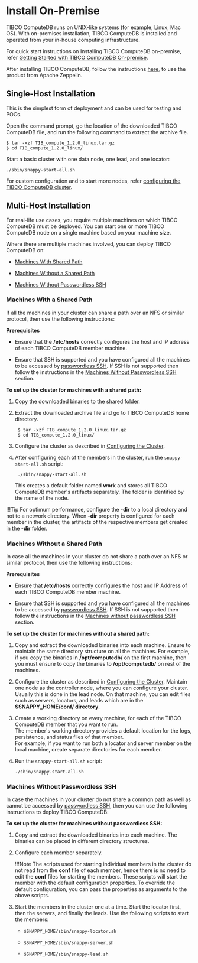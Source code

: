 <a id="install-on-premise"></a>
# Install On-Premise

TIBCO ComputeDB runs on UNIX-like systems (for example, Linux, Mac OS). With on-premises installation, TIBCO ComputeDB is installed and operated from your in-house computing infrastructure.

For quick start instructions on Installing TIBCO ComputeDB on-premise, refer [Getting Started with TIBCO ComputeDB On-premise](/quickstart/getting_started_by_installing_snappydata_on-premise.md). 

After installing TIBCO ComputeDB, follow the instructions [here](/howto/use_apache_zeppelin_with_snappydata.md), to use the product from Apache Zeppelin.

<a id="singlehost"></a>
## Single-Host Installation

This is the simplest form of deployment and can be used for testing and POCs.

Open the command prompt, go the location of the downloaded TIBCO ComputeDB file, and run the following command to extract the archive file.

```pre
$ tar -xzf TIB_compute_1.2.0_linux.tar.gz
$ cd TIB_compute_1.2.0_linux/
```

Start a basic cluster with one data node, one lead, and one locator:

```pre
./sbin/snappy-start-all.sh
```

For custom configuration and to start more nodes, refer [configuring the TIBCO ComputeDB cluster](../configuring_cluster/configuring_cluster.md).


<a id="multihost"></a>
## Multi-Host Installation

For real-life use cases, you require multiple machines on which TIBCO ComputeDB must be deployed. You can start one or more TIBCO ComputeDB node on a single machine based on your machine size.

Where there are multiple machines involved, you can deploy TIBCO ComputeDB on:

*	[Machines With Shared Path](#sharedpath)

*	[Machines Without a Shared Path](#machine-shared-path)

*	[Machines Without Passwordless SSH](#without_passwordless)

<a id="sharedpath"></a>
### Machines With a Shared Path
If all the machines in your cluster can share a path over an NFS or similar protocol, then use the following instructions:

**Prerequisites**

* Ensure that the **/etc/hosts** correctly configures the host and IP address of each TIBCO ComputeDB member machine.

* Ensure that SSH is supported and you have configured all the machines to be accessed by [passwordless SSH](../reference/misc/passwordless_ssh.md). If SSH is not supported then follow the instructions in the [Machines Without Passwordless SSH](#without_passwordless) section.

**To set up the cluster for machines with a shared path:**

1. Copy the downloaded binaries to the shared folder.

2. Extract the downloaded archive file and go to TIBCO ComputeDB home directory.

		$ tar -xzf TIB_compute_1.2.0_linux.tar.gz
		$ cd TIB_compute_1.2.0_linux/

3. Configure the cluster as described in [Configuring the Cluster](../configuring_cluster/configuring_cluster.md).

4. After configuring each of the members in the cluster, run the `snappy-start-all.sh` script:

		./sbin/snappy-start-all.sh

	This creates a default folder named **work** and stores all TIBCO ComputeDB member's artifacts separately. The folder is identified by the name of the node.

!!!Tip
	For optimum performance, configure the **-dir** to a local directory and not to a network directory. When **-dir** property is configured for each member in the cluster, the artifacts of the respective members get created in the  **-dir** folder.

<a id="machine-shared-path"></a>
### Machines Without a Shared Path

In case all the machines in your cluster do not share a path over an NFS or similar protocol, then use the following instructions:

**Prerequisites**

*	Ensure that **/etc/hosts** correctly configures the host and IP Address of each TIBCO ComputeDB member machine.

*	Ensure that SSH is supported and you have configured all the machines to be accessed by [passwordless SSH](../reference/misc/passwordless_ssh.md). If SSH is not supported then follow the instructions in the [Machines without passwordless SSH](#without_passwordless) section.

**To set up the cluster for machines without a shared path:**

1.	Copy and extract the downloaded binaries into each machine.	Ensure to maintain the same directory structure on all the machines. For example, if you copy the binaries in **/opt/computedb/** on the first machine, then you must ensure to copy the binaries to **/opt/computedb/** on rest of the machines.

2.	Configure the cluster as described in [Configuring the Cluster](../configuring_cluster/configuring_cluster.md). Maintain one node as the controller node, where you can configure your cluster. Usually this is done in the lead node. On that machine, you can edit files such as servers, locators, and leads which are in the **$SNAPPY_HOME/conf/ directory**.

3.	Create a working directory on every machine, for each of the TIBCO ComputeDB member that you want to run. <br> The member's working directory provides a default location for the logs, persistence, and status files of that member. <br>For example, if you want to run both a locator and server member on the local machine, create separate directories for each member.

4.	Run the `snappy-start-all.sh` script:

		./sbin/snappy-start-all.sh

<a id="without_passwordless"></a>
### Machines Without Passwordless SSH


In case the machines in your cluster do not share a common path as well as cannot be accessed by [passwordless SSH](../reference/misc/passwordless_ssh.md), then you can use the following instructions to deploy TIBCO ComputeDB:

**To set up the cluster for machines without passwordless SSH:**

1.	Copy and extract the downloaded binaries into each machine. The binaries can be placed in different directory structures. 

3.	Configure each member separately.

	!!!Note
			The scripts used for starting individual members in the cluster do not read from the **conf** file of each member, hence there is no need to edit the **conf** files for starting the members. These scripts will start the member with the default configuration properties. To override the default configuration, you can pass the properties as arguments to the above scripts.

5.	Start the members in the cluster one at a time. Start the locator first, then the servers, and finally the leads. Use the following scripts to start the members:

	*	`$SNAPPY_HOME/sbin/snappy-locator.sh`

	*	`$SNAPPY_HOME/sbin/snappy-server.sh`
	
	*	`$SNAPPY_HOME/sbin/snappy-lead.sh`




 



